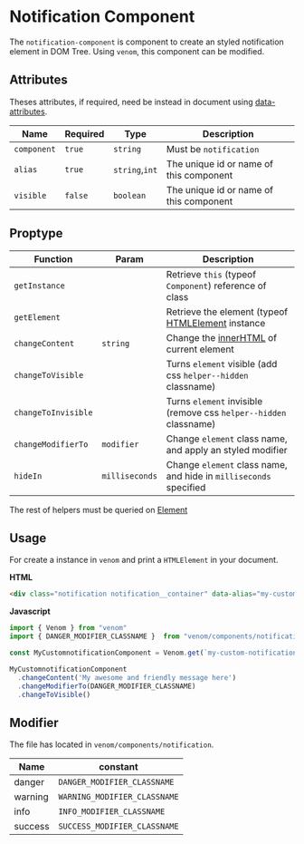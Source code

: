 # Notification Component

The `notification-component` is component to create an styled notification element in DOM Tree.
Using `venom`, this component can be modified.

## Attributes

Theses attributes, if required, need be instead in document using [data-attributes](https://developer.mozilla.org/pt-BR/docs/Web/HTML/Global_attributes/data-*).

| Name | Required | Type | Description |
| ---- | -------- | ---- | ----------- |
| `component` | `true` | `string` | Must be `notification` |
| `alias` | `true` | `string`,`int` | The unique id or name of this component |
| `visible` | `false` | `boolean` | The unique id or name of this component |

## Proptype

| Function | Param | Description |
| -------- | ----- | ----------- |
| `getInstance` | | Retrieve `this` (typeof `Component`) reference of class |
| `getElement` | | Retrieve the element (typeof [HTMLElement](https://developer.mozilla.org/pt-BR/docs/Web/API/HTMLElement) instance |
| `changeContent` | `string` | Change the [innerHTML](https://developer.mozilla.org/pt-BR/docs/Web/API/Element/innerHTML) of current element |
| `changeToVisible` | | Turns `element` visible (add css `helper--hidden` classname) |
| `changeToInvisible` | | Turns `element` invisible (remove css `helper--hidden` classname) |
| `changeModifierTo` | `modifier` | Change `element` class name, and apply an styled modifier |
| `hideIn` | `milliseconds` | Change `element` class name, and hide in `milliseconds` specified |

The rest of helpers must be queried on [Element](https://developer.mozilla.org/en-US/docs/Web/API/Element)

## Usage

For create a instance in `venom` and print a `HTMLElement` in your document.

**HTML**

```html
<div class="notification notification__container" data-alias="my-custom-notification" data-component="notification" data-venom data-visible="false"></div>
```

**Javascript**

```javascript
import { Venom } from "venom"
import { DANGER_MODIFIER_CLASSNAME }  from "venom/components/notification"

const MyCustomnotificationComponent = Venom.get(`my-custom-notification`).component

MyCustomnotificationComponent
  .changeContent('My awesome and friendly message here')
  .changeModifierTo(DANGER_MODIFIER_CLASSNAME)
  .changeToVisible()
```

## Modifier

The file has located in `venom/components/notification`.

| Name | constant |
| ---- | -------- |
| danger | `DANGER_MODIFIER_CLASSNAME` |
| warning | `WARNING_MODIFIER_CLASSNAME` |
| info | `INFO_MODIFIER_CLASSNAME` |
| success | `SUCCESS_MODIFIER_CLASSNAME` |
